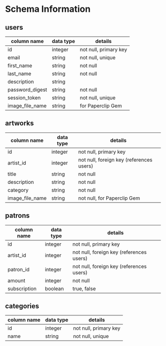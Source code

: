 # Schema Information

## users
column name     | data type | details
----------------|-----------|-----------------------
id              | integer   | not null, primary key
email           | string    | not null, unique
first_name      | string    | not null
last_name       | string    | not null
description     | string    |
password_digest | string    | not null
session_token   | string    | not null, unique
image_file_name | string    | for Paperclip Gem

## artworks
column name     | data type | details
----------------|-----------|-----------------------
id              | integer   | not null, primary key
artist_id       | integer   | not null, foreign key (references users)
title           | string    | not null
description     | string    | not null
category        | string    | not null
image_file_name | string    | not null, for Paperclip Gem

## patrons
column name | data type | details
------------|-----------|-----------------------
id          | integer   | not null, primary key
artist_id   | integer   | not null, foreign key (references users)
patron_id   | integer   | not null, foreign key (references users)
amount      | integer   | not null
subscription| boolean   | true, false




## categories
column name | data type | details
------------|-----------|-----------------------
id          | integer   | not null, primary key
name        | string    | not null, unique

